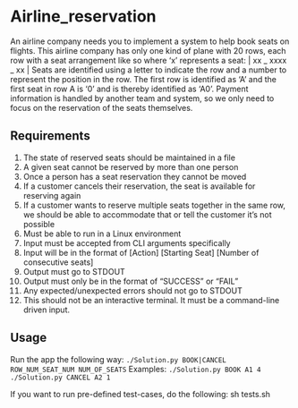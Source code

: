 # Airline_reservation
An airline company needs you to implement a system to help book seats on flights. This airline company has only one kind of plane with 20 rows, each row with a seat arrangement like so where ‘x’ represents a seat:
| xx _ xxxx _ xx |
Seats are identified using a letter to indicate the row and a number to represent the position in the row. The first row is identified as ‘A’ and the first seat in row A is ‘0’ and is thereby identified as ‘A0’. Payment information is handled by another team and system, so we only need to focus on the reservation of the seats themselves.

## Requirements
1. The state of reserved seats should be maintained in a file
2. A given seat cannot be reserved by more than one person
3. Once a person has a seat reservation they cannot be moved
4. If a customer cancels their reservation, the seat is available for reserving again
5. If a customer wants to reserve multiple seats together in the same row, we should be able to accommodate that or tell the customer it’s not possible
6. Must be able to run in a Linux environment
7. Input must be accepted from CLI arguments specifically
8. Input will be in the format of [Action] [Starting Seat] [Number of consecutive seats]
9. Output must go to STDOUT
10. Output must only be in the format of “SUCCESS” or “FAIL”
11. Any expected/unexpected errors should not go to STDOUT
12. This should not be an interactive terminal. It must be a command-line driven input.

## Usage
Run the app the following way:
    `./Solution.py BOOK|CANCEL ROW_NUM_SEAT_NUM NUM_OF_SEATS`
Examples:
    `./Solution.py BOOK A1 4`
    `./Solution.py CANCEL A2 1`

If you want to run pre-defined test-cases, do the following:
    sh tests.sh